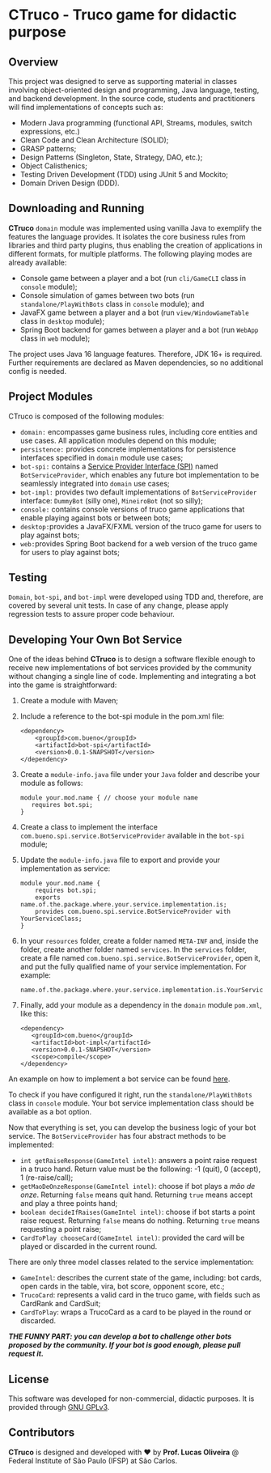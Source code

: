 # CTruco - Truco game for didactic purpose

## Overview

This project was designed to serve as supporting material in classes involving object-oriented design and programming,
Java language, testing, and backend development. In the source code, students and practitioners will find implementations 
of concepts such as: 

- Modern Java programming (functional API, Streams, modules, switch expressions, etc.)
- Clean Code and Clean Architecture (SOLID);
- GRASP patterns;
- Design Patterns (Singleton, State, Strategy, DAO, etc.);
- Object Calisthenics;
- Testing Driven Development (TDD) using JUnit 5 and Mockito;
- Domain Driven Design (DDD).

## Downloading and Running

**CTruco** `domain` module was implemented using vanilla Java to exemplify the features the language provides. 
It isolates the core business rules from libraries and third party plugins, thus enabling the creation of applications in
different formats, for multiple platforms. The following playing modes are already available: 

- Console game between a player and a bot (run `cli/GameCLI` class in `console` module);
- Console simulation of games between two bots (run `standalone/PlayWithBots` class in `console` module); and
- JavaFX game between a player and a bot (run `view/WindowGameTable` class in `desktop` module);
- Spring Boot backend for games between a player and a bot (run `WebApp` class in `web` module);

The project uses Java 16 language features. Therefore, JDK 16+ is required. Further requirements are declared as Maven
dependencies, so no additional config is needed.  

## Project Modules

CTruco is composed of the following modules: 

- `domain:` encompasses game business rules, including core entities and use cases. All application modules depend on this module;
- `persistence:` provides concrete implementations for persistence interfaces specified in `domain` module use cases;
- `bot-spi:` contains a [Service Provider Interface (SPI)](https://docs.oracle.com/javase/tutorial/sound/SPI-intro.html) named `BotServiceProvider`, which enables any future bot implementation to be seamlessly integrated into `domain` use cases;
- `bot-impl:` provides two default implementations of `BotServiceProvider` interface: `DummyBot` (silly one), `MineiroBot` (not so silly);
- `console:` contains console versions of truco game applications that enable playing against bots or between bots;
- `desktop:`provides a JavaFX/FXML version of the truco game for users to play against bots;
- `web:`provides Spring Boot backend for a web version of the truco game for users to play against bots;


## Testing

`Domain`, `bot-spi`, and `bot-impl` were developed using TDD and, therefore, are covered by several unit tests. In case of any change, 
please apply regression tests to assure proper code behaviour.

## Developing Your Own Bot Service

One of the ideas behind **CTruco** is to design a software flexible enough to receive new implementations of bot services provided by
the community without changing a single line of code. Implementing and integrating a bot into the game is straightforward:

1. Create a module with Maven;
2. Include a reference to the bot-spi module in the pom.xml file: 

    ```
   <dependency>
        <groupId>com.bueno</groupId>
        <artifactId>bot-spi</artifactId>
        <version>0.0.1-SNAPSHOT</version>
    </dependency>
   ```

3. Create a `module-info.java` file under your `Java` folder and describe your module as follows: 
   ```
   module your.mod.name { // choose your module name
      requires bot.spi;
   }
   ```
   
4. Create a class to implement the interface `com.bueno.spi.service.BotServiceProvider` available in the `bot-spi` module; 

5. Update the `module-info.java` file to export and provide your implementation as service:
   ```
   module your.mod.name {
       requires bot.spi;
       exports name.of.the.package.where.your.service.implementation.is;
       provides com.bueno.spi.service.BotServiceProvider with YourServiceClass;
   }
   ```
   
6. In your `resources` folder, create a folder named `META-INF` and, inside the folder, create another folder named `services`. 
In the `services` folder, create a file named `com.bueno.spi.service.BotServiceProvider`, open it, and put the fully qualified 
name of your service implementation. For example: 

   ```
   name.of.the.package.where.your.service.implementation.is.YourServiceClass
   ```


7. Finally, add your module as a dependency in the `domain` module `pom.xml`, like this:

   ```
   <dependency>
      <groupId>com.bueno</groupId>
      <artifactId>bot-impl</artifactId>
      <version>0.0.1-SNAPSHOT</version>
      <scope>compile</scope>
   </dependency>
   ```

An example on how to implement a bot service can be found [here](https://github.com/lucas-ifsp/CTruco/tree/master/bot-impl). 

To check if you have configured it right, run the `standalone/PlayWithBots` class in `console` module. Your bot service implementation class should be available as a bot option.

Now that everything is set, you can develop the business logic of your bot service. The `BotServiceProvider` 
has four abstract methods to be implemented: 

- `int getRaiseResponse(GameIntel intel)`: answers a point raise request in a truco hand. Return value must be the following: -1 (quit), 0 (accept), 1 (re-raise/call);
- `getMaoDeOnzeResponse(GameIntel intel)`: choose if bot plays a *mão de onze*. Returning `false` means quit hand. Returning `true` means accept and play a three points hand;
- `boolean decideIfRaises(GameIntel intel)`: choose if bot starts a point raise request.  Returning `false` means do nothing. Returning `true` means requesting a point raise;
- `CardToPlay chooseCard(GameIntel intel)`: provided the card will be played or discarded in the current round.

There are only three model classes related to the service implementation:

- `GameIntel`: describes the current state of the game, including: bot cards, open cards in the table, vira, bot score, opponent score, etc.;
- `TrucoCard`: represents a valid card in the truco game, with fields such as CardRank and CardSuit;
- `CardToPlay`: wraps a TrucoCard as a card to be played in the round or discarded.


***THE FUNNY PART:  you can develop a bot to challenge other bots proposed by the community. If your bot is good enough, please pull request it.***



## License

This software was developed for non-commercial, didactic purposes. It is provided through [GNU GPLv3](https://www.gnu.org/licenses/gpl-3.0.pt-br.html).

## Contributors

**CTruco** is designed and developed with :heart: by **Prof. Lucas Oliveira** @ Federal Institute of São Paulo (IFSP) at São Carlos.







